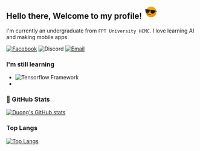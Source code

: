 <h2>Hello there, Welcome to my profile! <img src="./cool.gif" height="35px"></h2>
I'm currently an undergraduate from <code>FPT University HCMC</code>. I love learning AI and making mobile apps.

[![Facebook](https://img.shields.io/badge/fb-duonggg.ne-5074be?style=flat&logo=facebook&logoColor=white&labelColor=4267B2)](https://www.facebook.com/duonggg.ne/)   ![Discord](https://img.shields.io/badge/Discord-duongtranthanh%239130-707bf4?style=flat&logo=discord&logoColor=white&labelColor=5865F2)   [![Email](https://img.shields.io/badge/email-duongdayne1909@gmail.com-EA4335?style=flat&logo=gmail&logoColor=white&labelColor=BB001B)](mailto:duongdayne1909@gmail.com)

### I'm still learning
- ![Tensorflow Framework](https://img.shields.io/badge/-TensorFlow%20Framework-white?style=flat&logo=tensorflow)
- 

### 🌟 GitHub Stats
[![Duong's GitHub stats](https://github-readme-stats.vercel.app/api?username=duongttr)](#)
### Top Langs
[![Top Langs](https://github-readme-stats.vercel.app/api/top-langs/?username=duongttr)](#)

